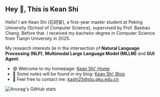 ## Hey 👋, This is Kean Shi

Hello! I am Kean Shi (石珂安), a first-year master student at Peking University (School of Computer Science), supervised by Prof. Baobao Chang. Before that. I received my bachelor degree in Computer Science from Tianjin University in 2025.

My research interests lie in the intersection of **Natural Language Processing (NLP)**, **Multimodal Large Language Model (MLLM)** and **GUI Agent**.

+ 😄 Welcome to my homepage: [Kean Shi' Home](https://keanshi-nlp.github.io/)
+ 📖 Some notes will be found in my blog: [Kean Shi' Blog](https://www.cnblogs.com/keanshi)
+ 💬 Feel free to contact me: [kashi25@stu.pku.edu.cn](kashi25@stu.pku.edu.cn)

![Anurag's GitHub stats](https://github-readme-stats.vercel.app/api?username=keanshi-nlp&theme=default&show_icons=true)

<!--
**Ryyyc/ryyyc** is a ✨ _special_ ✨ repository because its `README.md` (this file) appears on your GitHub profile.

Here are some ideas to get you started:

- 🔭 I’m currently working on ...
- 🌱 I’m currently learning ...
- 👯 I’m looking to collaborate on ...
- 🤔 I’m looking for help with ...
- 💬 Ask me about ...
- 📫 How to reach me: ...
- 😄 Pronouns: ...
- ⚡ Fun fact: ...
-->
